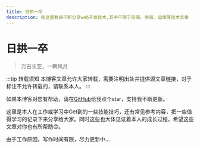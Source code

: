 ```yaml
---
title: 日拱一卒
description: 在这里我会不断分享web开发技术,其中不限于前端、后端、运维等技术文章
---
```


# 日拱一卒

>万古长空，一朝风月

:::tip 转载须知
本博客文章允许大家转载，需要注明出处并提供源文章链接，对于标注不允许转载的，请联系本人。
:::

如果本博客对您有帮助，请在[GitHub](https://github.com/ihengshuai/blog)给我点个star，支持我不断更新。

这里是本人在工作或学习中Get到的一些技能技巧，还有常见参考内容，把一些值得学习的记录下来分享给大家。同时这些也大体见证着本人的成长过程，希望这些文章对你也有所帮助:blush:。

由于工作原因，写作时间有限，尽力更新中...

<Gitalk />